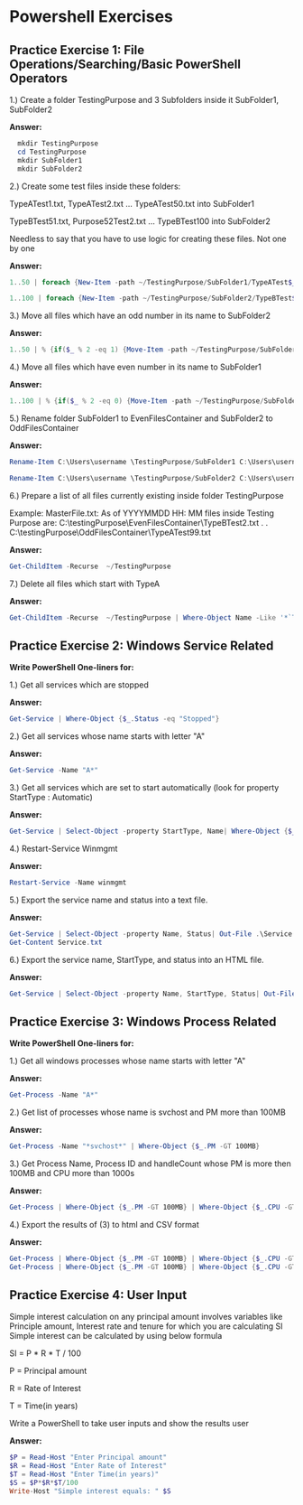 # Powershell Exercises
## Practice Exercise 1: File Operations/Searching/Basic PowerShell Operators

1.)	Create a folder TestingPurpose and 3 Subfolders inside it SubFolder1, SubFolder2

**Answer:** 
``` powershell
  mkdir TestingPurpose
  cd TestingPurpose
  mkdir SubFolder1
  mkdir SubFolder2
```

2.)	Create some test files inside these folders:

TypeATest1.txt, TypeATest2.txt  … TypeATest50.txt into SubFolder1

TypeBTest51.txt, Purpose52Test2.txt … TypeBTest100 into SubFolder2

Needless to say that you have to use logic for creating these files. Not one by one

**Answer:**
```powershell
1..50 | foreach {New-Item -path ~/TestingPurpose/SubFolder1/TypeATest$_.txt}

1..100 | foreach {New-Item -path ~/TestingPurpose/SubFolder2/TypeBTest$_.txt}
```

3.)	Move all files which have an odd number in its name to SubFolder2

**Answer:** 
```powershell
1..50 | % {if($_ % 2 -eq 1) {Move-Item -path ~/TestingPurpose/SubFolder1/TypeATest$_.txt ~/TestingPurpose/SubFolder2/TypeATest$_.txt}}
```
4.)	Move all files which have even number in its name to SubFolder1

**Answer:**
```powershell
1..100 | % {if($_ % 2 -eq 0) {Move-Item -path ~/TestingPurpose/SubFolder2/TypeBTest$_.txt ~/TestingPurpose/SubFolder1/TypeBTest$_.txt}}
```

5.)	Rename folder SubFolder1 to EvenFilesContainer and SubFolder2 to OddFilesContainer

**Answer:**
```powershell
Rename-Item C:\Users\username \TestingPurpose/SubFolder1 C:\Users\username\TestingPurpose/EvenFilesContainer

Rename-Item C:\Users\username \TestingPurpose/SubFolder2 C:\Users\username\TestingPurpose/OddFilesContainer
```

6.)	Prepare a list of all files currently existing inside folder TestingPurpose

Example: MasterFile.txt:
As of YYYYMMDD HH: MM files inside Testing Purpose are:
C:\testingPurpose\EvenFilesContainer\TypeBTest2.txt
.
.
C:\testingPurpose\OddFilesContainer\TypeATest99.txt

**Answer:** 
```powershell
Get-ChildItem -Recurse  ~/TestingPurpose
```

7.)	Delete all files which start with TypeA

**Answer:**
```powershell
Get-ChildItem -Recurse  ~/TestingPurpose | Where-Object Name -Like '*`TypeA*'| ForEach-Object { Remove-Item -LiteralPath $_.Name}
```

## Practice Exercise 2:  Windows Service Related

**Write PowerShell One-liners for:**

1.)	Get all services which are stopped

**Answer:**
```powershell
Get-Service | Where-Object {$_.Status -eq "Stopped"}
```

2.)	Get all services whose name starts with letter "A"

**Answer:**
```powershell
Get-Service -Name "A*"
```

3.)	Get all services which are set to start automatically (look for property StartType : Automatic)

**Answer:** 
```powershell
Get-Service | Select-Object -property StartType, Name| Where-Object {$_.StartType -eq "Automatic"}
```


4.)	Restart-Service Winmgmt

**Answer:** 
```powershell
Restart-Service -Name winmgmt
```

5.)	Export the service name and status into a text file.

**Answer:** 
```powershell
Get-Service | Select-Object -property Name, Status| Out-File .\Service.txt
Get-Content Service.txt    
```

6.)	Export the service name, StartType, and status into an HTML file.

**Answer:**
```powershell
Get-Service | Select-Object -property Name, StartType, Status| Out-File .\Service2.html
```

## Practice Exercise 3:  Windows Process Related

**Write PowerShell One-liners for:**

1.) Get all windows processes whose name starts with letter "A"

**Answer:** 
```powershell
Get-Process -Name "A*"
```

2.) Get list of processes whose name is svchost and PM more than 100MB

**Answer:** 
```powershell
Get-Process -Name "*svchost*" | Where-Object {$_.PM -GT 100MB}
```
3.) Get Process Name, Process ID and handleCount whose PM is more then 100MB and CPU more than 1000s


**Answer:** 
```powershell
Get-Process | Where-Object {$_.PM -GT 100MB} | Where-Object {$_.CPU -GT 1000}
```
4.) Export the results of (3) to html and CSV format


**Answer:**
```powershell
Get-Process | Where-Object {$_.PM -GT 100MB} | Where-Object {$_.CPU -GT 1000} | Out-File ./Process.html
Get-Process | Where-Object {$_.PM -GT 100MB} | Where-Object {$_.CPU -GT 1000} | Out-File ./Process.csv
```
## Practice Exercise 4:  User Input
Simple interest calculation on any principal amount involves variables like Principle amount, Interest rate and tenure for which you are calculating SI
Simple interest can be calculated by using below formula

SI = P * R * T / 100

P = Principal amount

R = Rate of Interest

T = Time(in years)

Write a PowerShell to take user inputs and show the results user

**Answer:**
```powershell
$P = Read-Host "Enter Principal amount"
$R = Read-Host "Enter Rate of Interest"
$T = Read-Host "Enter Time(in years)"
$S = $P*$R*$T/100
Write-Host "Simple interest equals: " $S
```


 

